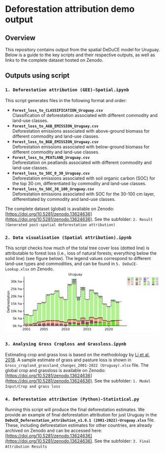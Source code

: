 # Deforestation attribution demo output
## Overview
This repository contains output from the spatial DeDuCE model for Uruguay. Below is a guide to the key scripts and their respective outputs, as well as links to the complete dataset hosted on Zenodo.

## Outputs using script
### `1. Deforestation attribution (GEE)-Spatial.ipynb`
This script generates files in the following format and order:
- **`Forest_loss_to_CLASSIFICATION_Uruguay.csv`**  
  Classification of deforestation associated with different commodity and land-use classes.
- **`Forest_loss_to_AGB_EMISSION_Uruguay.csv`**  
  Deforestation emissions associated with above-ground biomass for different commodity and land-use classes.
- **`Forest_loss_to_BGB_EMISSION_Uruguay.csv`**  
  Deforestation emissions associated with below-ground biomass for different commodity and land-use classes.
- **`Forest_loss_to_PEATLAND_Uruguay.csv`**  
  Deforestation on peatlands associated with different commodity and land-use classes.
- **`Forest_loss_to_SOC_0_30_Uruguay.csv`**  
  Deforestation emissions associated with soil organic carbon (SOC) for the top 30 cm, differentiated by commodity and land-use classes.
- **`Forest_loss_to_SOC_30_100_Uruguay.csv`**  
  Deforestation emissions associated with SOC for the 30-100 cm layer, differentiated by commodity and land-use classes.

The complete dataset (global) is available on Zenodo: [https://doi.org/10.5281/zenodo.13624636](https://doi.org/10.5281/zenodo.13624636).
See the subfolder: `2. Result (Generated post-spatial deforestation attribution)`

### `2. Data visualisation (Spatial attribution).ipynb`
This script checks how much of the total tree cover loss (dotted line) is attributable to forest loss (i.e., loss of natural forests; everything below the solid line) (see figure below). The legend values correspond to different land-use types and commodities, and can be found in `5. DeDuCE-Lookup.xlsx` on Zenodo.
![alt text](https://github.com/chandrakant6492/DeDuCE/blob/main/Output/Uruguay%20post-spatial%20attribution.png)

### `3. Analysing Gross Croploss and Grassloss.ipynb`
Estimating crop and grass loss is based on the methodology by [Li et al. 2018](https://doi.org/10.5194/essd-10-219-2018). A sample estimate of grass and pasture loss is shown in `Gross_cropland_grassland_changes_2001-2022 (Uruguay).xlsx` file. The global crop and grassloss is available on Zenodo: [https://doi.org/10.5281/zenodo.13624636](https://doi.org/10.5281/zenodo.13624636).
See the subfolder: `1. Model Input/Crop and grass loss`


### `4. Deforestation attribution (Python)-Statistical.py`
Running this script will produce the final deforestation estimates. 
We provide an example of final deforestation attribution for just Uruguay in the **`DeDuCE_Deforestation_attribution_v1.0.1 (2001-2022)-Uruguay.xlsx`** file. These, including deforestation estimates for other countries,  are already archived on Zenodo and can be accessed here: [https://doi.org/10.5281/zenodo.13624636](https://doi.org/10.5281/zenodo.13624636). See the subfolder: `3. Final Attribution Results`
